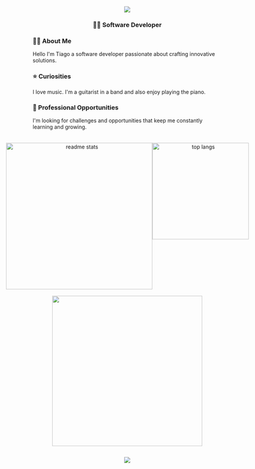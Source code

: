 <h1 align="center">
    <img src="https://readme-typing-svg.herokuapp.com/?font=Righteous&size=35&center=true&vCenter=true&width=500&height=70&duration=4000&lines=Hi!+👋;+I'm+Tiago+Marques!;" />
</h1>

<h3 align="center">👨‍💻 Software Developer</h3>

<h3 align="left">🙋‍♂️ About Me</h3>
Hello I'm Tiago a software developer passionate about crafting innovative solutions.

<h3 align="left">⭐ Curiosities</h3>
I love music. I'm a guitarist in a band and also enjoy playing the piano. 

<h3 align="left">💼 Professional Opportunities</h3>
I'm looking for challenges and opportunities that keep me constantly learning and growing.
<br/><br/>

<br>
<div align="center" style="display: flex; flex-direction: row; justify-content: center;">
  <img width="390" src="https://github-readme-stats.vercel.app/api?username=Jaymsss15&count_private=true&show_icons=true&theme=react&rank_icon=github&border_radius=10" alt="readme stats" />
  <img width="257" src="https://github-readme-stats.vercel.app/api/top-langs/?username=Jaymsss15&hide=HTML&langs_count=8&layout=compact&theme=react&border_radius=10&size_weight=0.5&count_weight=0.5&exclude_repo=github-readme-stats" alt="top langs" />
</div>
<br/>
<div align="center">
    <img width="400" src="https://skillicons.dev/icons?i=c,cpp,cs,javascript,react,css,html,python,vscode," />
</div>

<div align="center">
  <h2></h2>
</div>

<div align="center"> 
  <a href="https://www.linkedin.com/in/tiago-marques-789b3031b/" target="_blank">
    <img src="https://img.shields.io/badge/LinkedIn-0077B5?style=for-the-badge&logo=linkedin&logoColor=white" target="_blank" />
  </a>
</div>


